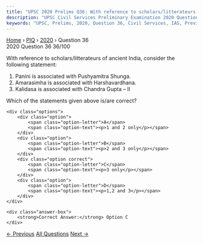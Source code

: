 ```yaml
---
title: "UPSC 2020 Prelims Q36: With reference to scholars/litterateurs of ancient India, co..."
description: "UPSC Civil Services Preliminary Examination 2020 Question 36 with options and answer"
keywords: "UPSC, Prelims, 2020, Question 36, Civil Services, IAS, Previous Year Questions"
---
```


<nav class="breadcrumb">
    <a href="../../">Home</a>
    <span>›</span>
    <a href="../">PIQ</a>
    <span>›</span>
    <a href="./">2020</a>
    <span>›</span>
    <span>Question 36</span>
</nav>

<div class="question-header">
    <div class="question-meta">
        <span class="year-badge">2020</span>
        <span class="question-number">Question 36</span>
        <span class="progress">36/100</span>
    </div>
    <div class="progress-bar">
        <div class="progress-fill" style="width: 36.0%"></div>
    </div>
</div>

<div class="question-content">
    <div class="question-text">
        <p>With reference to scholars/litterateurs of ancient India, consider the<br />
following statement:</p>
<ol>
<li>Panini is associated with Pushyamitra Shunga.</li>
<li>Amarasimha is associated with Harshavardhana.</li>
<li>Kalidasa is associated with Chandra Gupta – II</li>
</ol>
<p>Which of the statements given above is/are correct?</p>
    </div>
    
    <div class="options">
        <div class="option">
            <span class="option-letter">A</span>
            <span class="option-text"><p>1 and 2 only</p></span>
        </div>
        <div class="option">
            <span class="option-letter">B</span>
            <span class="option-text"><p>2 and 3 only</p></span>
        </div>
        <div class="option correct">
            <span class="option-letter">C</span>
            <span class="option-text"><p>3 only</p></span>
        </div>
        <div class="option">
            <span class="option-letter">D</span>
            <span class="option-text"><p>1,2 and 3</p></span>
        </div>
    </div>

    <div class="answer-box">
        <strong>Correct Answer:</strong> Option C
    </div>
</div>

<div class="question-nav">
    <a href="../q035-with-reference-to-the-history-of-india-ulgulan-or/" class="nav-btn prev">← Previous</a>
    <a href="../" class="nav-btn center">All Questions</a>
    <a href="../q037-in-the-context-of-recent-advances-in-human-reprodu/" class="nav-btn next">Next →</a>
</div>
